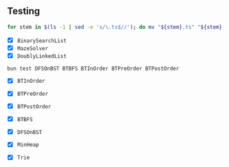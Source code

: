 ## Testing

```bash
for stem in $(ls -1 | sed -e 's/\.ts$//'); do mv "${stem}.ts" "${stem}.spec.ts"; done
```

- [x] `BinarySearchList`
- [x] `MazeSolver`
- [x] `DoublyLinkedList`

```bash
bun test DFSOnBST BTBFS BTInOrder BTPreOrder BTPostOrder
```

- [x] `BTInOrder`
- [x] `BTPreOrder`
- [x] `BTPostOrder`
- [x] `BTBFS`
- [x] `DFSOnBST`

- [x] `MinHeap`
- [x] `Trie`